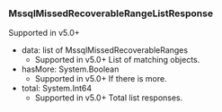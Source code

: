 ### MssqlMissedRecoverableRangeListResponse
Supported in v5.0+

- data: list of MssqlMissedRecoverableRanges
  - Supported in v5.0+
  List of matching objects.
- hasMore: System.Boolean
  - Supported in v5.0+
  If there is more.
- total: System.Int64
  - Supported in v5.0+
  Total list responses.
